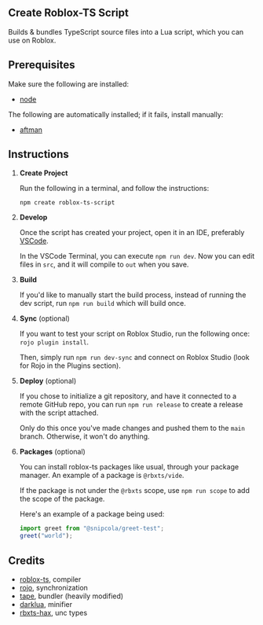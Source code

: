 ## Create Roblox-TS Script

Builds & bundles TypeScript source files into a Lua script, which you can use on Roblox.

## Prerequisites

Make sure the following are installed:

- [node](https://nodejs.org)

The following are automatically installed; if it fails, install manually:

- [aftman](https://github.com/LPGhatguy/aftman/releases/latest)

## Instructions

1. **Create Project**

   Run the following in a terminal, and follow the instructions:

   ```
   npm create roblox-ts-script
   ```

2. **Develop**

   Once the script has created your project, open it in an IDE, preferably [VSCode](https://code.visualstudio.com).

   In the VSCode Terminal, you can execute `npm run dev`. Now you can edit files in `src`, and it will compile to `out` when you save.

3. **Build**

   If you'd like to manually start the build process, instead of running the dev script, run `npm run build` which will build once.

4. **Sync** (optional)

   If you want to test your script on Roblox Studio, run the following once: `rojo plugin install`.

   Then, simply run `npm run dev-sync` and connect on Roblox Studio (look for Rojo in the Plugins section).

5. **Deploy** (optional)

   If you chose to initialize a git repository, and have it connected to a remote GitHub repo, you can run `npm run release` to create a release with the script attached.

   Only do this once you've made changes and pushed them to the `main` branch. Otherwise, it won't do anything.

6. **Packages** (optional)

   You can install roblox-ts packages like usual, through your package manager. An example of a package is `@rbxts/vide`.

   If the package is not under the `@rbxts` scope, use `npm run scope` to add the scope of the package.

   Here's an example of a package being used:

   ```ts
   import greet from "@snipcola/greet-test";
   greet("world");
   ```

## Credits

- [roblox-ts](https://github.com/roblox-ts/roblox-ts), compiler
- [rojo](https://github.com/rojo-rbx/rojo), synchronization
- [tape](https://github.com/Belkworks/tape), bundler (heavily modified)
- [darklua](https://github.com/seaofvoices/darklua), minifier
- [rbxts-hax](https://github.com/richie0866/rbxts-hax), unc types
